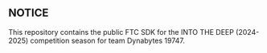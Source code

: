 ## NOTICE
This repository contains the public FTC SDK for the INTO THE DEEP (2024-2025) competition season for team Dynabytes 19747.
